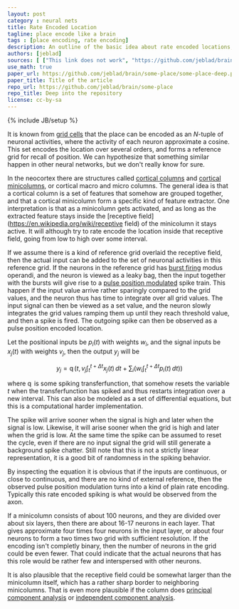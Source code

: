 ```yaml
---
layout: post
category : neural nets
title: Rate Encoded Location
tagline: place encode like a brain
tags : [place encoding, rate encoding]
description: An outline of the basic idea about rate encoded locations, why it is important, how it might be done in parts of the brain, and how to approximate the same behavior in an artificial neural network.
authors: [jeblad]
sources: [ ["This link does not work", "https://github.com/jeblad/brain/some-place/some-place-deep.pdf"], ["This link does not work", "https://github.com/jeblad/brain/some-place/some-other-place/"] ]
use_math: true
paper_url: https://github.com/jeblad/brain/some-place/some-place-deep.pdf
paper_title: Title of the article
repo_url: https://github.com/jeblad/brain/some-place
repo_title: Deep into the repository
license: cc-by-sa
---
```

{% include JB/setup %}

It is known from [grid cells](https://en.wikipedia.org/wiki/grid_cells) that the place can be encoded as an $N$-tuple of neuronal activities, where the activity of each neuron approximate a cosine. This set encodes the location over several orders, and forms a reference grid for recall of position. We can hypothesize that something similar happen in other neural networks, but we don't really know for sure.

In the neocortex there are structures called [cortical columns](https://en.wikipedia.org/wiki/cortical_column) and [cortical minicolumns](https://en.wikipedia.org/wiki/cortical_minicolumn), or cortical macro and micro columns. The general idea is that a cortical column is a set of features that somehow are grouped together, and that a cortical minicolumn form a specific kind of feature extractor. One interpretation is that as a minicolumn gets activated, and as long as the extracted feature stays inside the [receptive field](https://en.wikipedia.org/wiki/receptive field) of the minicolumn it stays active. It will although try to rate encode the location inside that receptive field, going from low to high over some interval.

If we assume there is a kind of reference grid overlaid the receptive field, then the actual input can be added to the set of neuronal activities in this reference grid. If the neurons in the reference grid has [burst firing](https://en.wikipedia.org/wiki/burst_firing) modus operandi, and the neuron is viewed as a leaky bag, then the input together with the bursts will give rise to a [pulse position modulated](https://en.wikipedia.org/wiki/Pulse-position_modulation) spike train. This happen if the input value arrive rather sparingly compared to the grid values, and the neuron thus has time to integrate over all grid values. The input signal can then be viewed as a set value, and the neuron slowly integrates the grid values ramping them up until they reach threshold value, and then a spike is fired. The outgoing spike can then be observed as a pulse position encoded location.

Let the positional inputs be $p_i(t)$ with weights $w_i$, and the signal inputs be $x_j(t)$ with weights $v_j$, then the output $y_j$ will be

$$
\begin{equation}
y_j = \operatorname{q} \left ( t, v_j \int_{t}^{t+\Delta t} x_j(t)\, dt + \sum_i \left ( w_i \int_{t}^{t+\Delta t} p_i(t)\, dt \right ) \right )
\end{equation}
$$

where $\operatorname{q}$ is some spiking transferfunction, that somehow resets the variable $t$ when the transferfunction has spiked and thus restarts integration over a new interval. This can also be modeled as a set of differential equations, but this is a computational harder implementation.

The spike will arrive sooner when the signal is high and later when the signal is low. Likewise, it will arise sooner when the grid is high and later when the grid is low. At the same time the spike can be assumed to reset the cycle, even if there are no input signal the grid will still generate a background spike chatter. Still note that this is not a strictly linear representation, it is a good bit of randomness in the spiking behavior.

By inspecting the equation it is obvious that if the inputs are continuous, or close to continuous, and there are no kind of external reference, then the observed pulse position modulation turns into a kind of plain rate encoding. Typically this rate encoded spiking is what would be observed from the axon.

If a minicolumn consists of about 100 neurons, and they are divided over about six layers, then there are about 16-17 neurons in each layer. That gives approximate four times four neurons in the input layer, or about four neurons to form a two times two grid with sufficient resolution. If the encoding isn't completly binary, then the number of neurons in the grid could be even fewer. That could indicate that the actual neurons that has this role would be rather few and interspersed with other neurons.

It is also plausible that the receptive field could be somewhat larger than the minicolumn itself, which has a rather sharp border to neighboring minicolumns. That is even more plausible if the column does [principal component analysis](https://en.wikipedia.org/wiki/principal_component_analysis) or [independent component analysis](https://en.wikipedia.org/wiki/principal_component_analysis).
